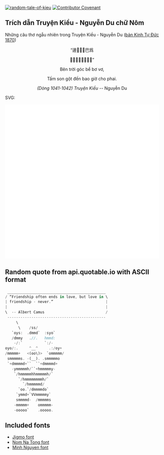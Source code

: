 [![random-tale-of-kieu](https://github.com/huuquyet/random-tale-of-kieu/actions/workflows/random-tale-of-kieu.yml/badge.svg)](https://github.com/huuquyet/random-tale-of-kieu/actions/workflows/random-tale-of-kieu.yml)
[![Contributor Covenant](https://img.shields.io/badge/Contributor%20Covenant-2.1-4baaaa.svg)](.github/CODE_OF_CONDUCT.md "Contributor Covenant 2.1")

## Trích dẫn Truyện Kiều - Nguyễn Du chữ Nôm

Những câu thơ ngẫu nhiên trong Truyện Kiều - Nguyễn Du ([bản Kinh Tự Đức 1870](https://vi.wikisource.org/wiki/Truy%E1%BB%87n_Ki%E1%BB%81u_(b%E1%BA%A3n_Kinh_T%E1%BB%B1_%C4%90%E1%BB%A9c_1870)))

<div align="center">
<!-- START_KIEU -->
      <p class="nom">“邊𡗶𧣳𣷭巴爲</p>
      <p class="nom">󰌵𣘈滑典包𣇞朱派”</p>
      <p class="quocngu">Bên trời góc bể bơ vơ,</p>
      <p class="quocngu">Tấm son gột đến bao giờ cho phai.</p>
      <p class="author"><i>(Dòng 1041-1042) Truyện Kiều</i> -- Nguyễn Du</p>
<!-- END_KIEU -->
</div>

SVG:

<div align="center">
  <img src="./assets/random-kieu.svg" alt="The Tale of Kieu - Nguyen Du">
</div>

## Random quote from api.quotable.io with ASCII format

<!-- START_QUOTE -->
```rust
 _____________________________________________
/ “Friendship often ends in love, but love in \
| friendship - never.”                        |
|                                             |
\  -- Albert Camus                            /
 ---------------------------------------------
     \              
      \    /ss/           
   `oys:  .dmmd`  :syo`   
   /dmmy   .//.   hmmd:   
    -/:`          `:/-    
oyo/:.     ^__^     .:/oy+
/mmmmm+   <(oo\)>  `ommmmm/
 smmmmms. -(__). .smmmmmo 
 `+dmmmmd+``  ``+dmmmmd+  
   -ymmmmmh/``+hmmmmmy-   
    `/hmmmmmhhmmmmmh/`    
      `/hmmmmmmmmh/`      
        `/hmmmmmd/        
      `oo.`/dmmmmdo`      
     `ymmd+`VVmmmmmy`     
     smmmmd-  /mmmmms     
    -mmmmm+    ommmmm-    
    -ooooo`    .ooooo.    
```
<!-- END_QUOTE -->

## Included fonts

- [Jigmo font](https://github.com/kamichikoichi/jigmo)
- [Nom Na Tong font](https://github.com/nomfoundation/font)
- [Minh Nguyen font](https://github.com/TKYKmori/Minh-Nguyen)
